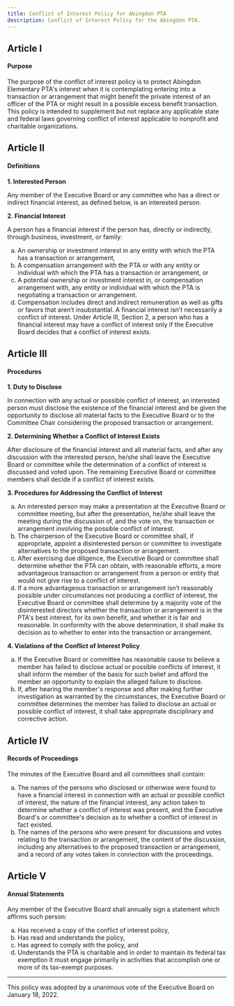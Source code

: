 ```yaml
---
title: Conflict of Interest Policy for Abingdon PTA
description: Conflict of Interest Policy for the Abingdon PTA.
---
```


<style type="text/css">
    ol { list-style-type: lower-alpha; }
</style>

## Article I

#### Purpose

The purpose of the conflict of interest policy is to protect Abingdon Elementary PTA's interest when it is contemplating entering into a transaction or arrangement that might benefit the private interest of an officer of the PTA or might result in a possible excess benefit transaction. This policy is intended to supplement but not replace any applicable state and federal laws governing conflict of interest applicable to nonprofit and charitable organizations.

## Article II

#### Definitions

**1. Interested Person**

Any member of the Executive Board or any committee who has a direct or indirect financial interest, as defined below, is an interested person.

**2. Financial Interest**

A person has a financial interest if the person has, directly or indirectly, through business, investment, or family:

1. An ownership or investment interest in any entity with which the PTA has a transaction or arrangement,
1. A compensation arrangement with the PTA or with any entity or individual with which the PTA has a transaction or arrangement, or
1. A potential ownership or investment interest in, or compensation arrangement with, any entity or individual with which the PTA is negotiating a transaction or arrangement.
1. Compensation includes direct and indirect remuneration as well as gifts or favors that aren’t insubstantial. A financial interest isn’t necessarily a conflict of interest. Under Article III, Section 2, a person who has a financial interest may have a conflict of interest only if the Executive Board decides that a conflict of interest exists.

## Article III

#### Procedures

**1. Duty to Disclose**

In connection with any actual or possible conflict of interest, an interested person must disclose the existence of the financial interest and be given the opportunity to disclose all material facts to the Executive Board or to the Committee Chair considering the proposed transaction or arrangement.

**2. Determining Whether a Conflict of Interest Exists**

After disclosure of the financial interest and all material facts, and after any discussion with the interested person, he/she shall leave the Executive Board or committee while the determination of a conflict of interest is discussed and voted upon. The remaining Executive Board or committee members shall decide if a conflict of interest exists.

**3. Procedures for Addressing the Conflict of Interest** 

1. An interested person may make a presentation at the Executive Board or committee meeting, but after the presentation, he/she shall leave the meeting during the discussion of, and the vote on, the transaction or arrangement involving the possible conflict of interest.
1. The chairperson of the Executive Board or committee shall, if appropriate, appoint a disinterested person or committee to investigate alternatives to the proposed transaction or arrangement.
1. After exercising due diligence, the Executive Board or committee shall determine whether the PTA can obtain, with reasonable efforts, a more advantageous transaction or arrangement from a person or entity that would not give rise to a conflict of interest.
1. If a more advantageous transaction or arrangement isn’t reasonably possible under circumstances not producing a conflict of interest, the Executive Board or committee shall determine by a majority vote of the disinterested directors whether the transaction or arrangement is in the PTA's best interest, for its own benefit, and whether it is fair and reasonable. In conformity with the above determination, it shall make its decision as to whether to enter into the transaction or arrangement.

**4. Violations of the Conflict of Interest Policy**

1. If the Executive Board or committee has reasonable cause to believe a member has failed to disclose actual or possible conflicts of interest, it shall inform the member of the basis for such belief and afford the member an opportunity to explain the alleged failure to disclose.
1. If, after hearing the member's response and after making further investigation as warranted by the circumstances, the Executive Board or committee determines the member has failed to disclose an actual or possible conflict of interest, it shall take appropriate disciplinary and corrective action.

## Article IV

#### Records of Proceedings

The minutes of the Executive Board and all committees shall contain:

1. The names of the persons who disclosed or otherwise were found to have a financial interest in connection with an actual or possible conflict of interest, the nature of the financial interest, any action taken to determine whether a conflict of interest was present, and the Executive Board's or committee's decision as to whether a conflict of interest in fact existed.
1. The names of the persons who were present for discussions and votes relating to the transaction or arrangement, the content of the discussion, including any alternatives to the proposed transaction or arrangement, and a record of any votes taken in connection with the proceedings.

## Article V

#### Annual Statements

Any member of the Executive Board shall annually sign a statement which affirms such person:

1. Has received a copy of the conflict of interest policy,
1. Has read and understands the policy,
1. Has agreed to comply with the policy, and
1. Understands the PTA is charitable and in order to maintain its federal tax exemption it must engage primarily in activities that accomplish one or more of its tax-exempt purposes.

---

This policy was adopted by a unanimous vote of the Executive Board on January 18, 2022.